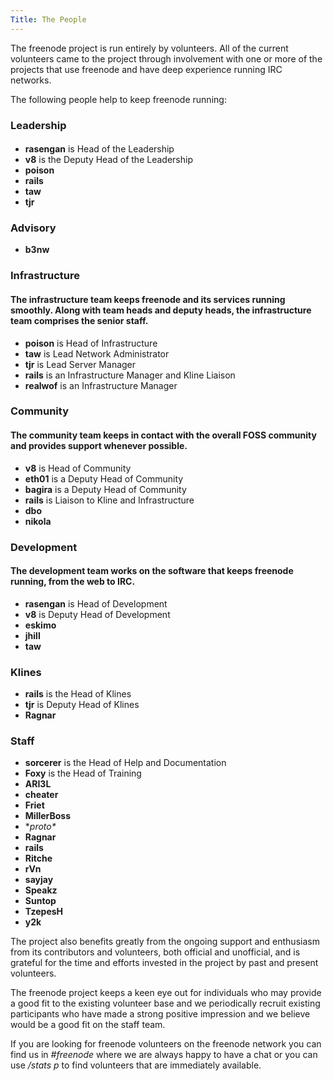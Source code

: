 ```yaml
---
Title: The People
---
```

The freenode project is run entirely by volunteers. All of the current volunteers came to the project through involvement with one or more of the projects that use freenode and have deep experience running IRC networks.

The following people help to keep freenode running:

###  Leadership
####
- **rasengan** is Head of the Leadership
- **v8** is the Deputy Head of the Leadership
- **poison**
- **rails**
- **taw**
- **tjr**

### Advisory
- **b3nw**

### Infrastructure
#### The infrastructure team keeps freenode and its services running smoothly.  Along with team heads and deputy heads, the infrastructure team comprises the senior staff.
- **poison** is Head of Infrastructure
- **taw** is Lead Network Administrator
- **tjr** is Lead Server Manager
- **rails** is an Infrastructure Manager and Kline Liaison
- **realwof** is an Infrastructure Manager

### Community
#### The community team keeps in contact with the overall FOSS community and provides support whenever possible.
- **v8** is Head of Community
- **eth01** is a Deputy Head of Community
- **bagira** is a Deputy Head of Community
- **rails** is Liaison to Kline and Infrastructure
- **dbo**
- **nikola**

### Development
#### The development team works on the software that keeps freenode running, from the web to IRC.
- **rasengan** is Head of Development
- **v8** is Deputy Head of Development
- **eskimo**
- **jhill**
- **taw**

### Klines
- **rails** is the Head of Klines
- **tjr** is Deputy Head of Klines
- **Ragnar**
		
### Staff
- **sorcerer** is the Head of Help and Documentation
- **Foxy** is the Head of Training
- **ARI3L**
- **cheater**
- **Friet**
- **MillerBoss**
- **proto\**
- **Ragnar**
- **rails**
- **Ritche**
- **rVn**
- **sayjay**
- **Speakz**
- **Suntop**
- **TzepesH**
- **y2k**

The project also benefits greatly from the ongoing support and enthusiasm from its contributors and volunteers, both official and unofficial, and is grateful for the time and efforts invested in the project by past and present volunteers.

The freenode project keeps a keen eye out for individuals who may provide a good fit to the existing volunteer base and we periodically recruit existing participants who have made a strong positive impression and we believe would be a good fit on the staff team.

If you are looking for freenode volunteers on the freenode network you can find us in _#freenode_ where we are always happy to have a chat or you can use _/stats p_ to find volunteers that are immediately available.
